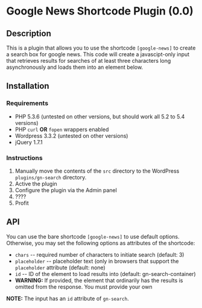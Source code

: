 # Google News Shortcode Plugin (0.0)

## Description

This is a plugin that allows you to use the shortcode `[google-news]` to create a search box
for google news.  This code will create a javascipt-only input that retrieves results for searches
of at least three characters long asynchronously and loads them into an element below.

## Installation

### Requirements

* PHP 5.3.6 (untested on other versions, but should work all 5.2 to 5.4 versions)
 * PHP `curl` **OR** `fopen` wrappers enabled
* Wordpress 3.3.2 (untested on other versions)
* jQuery 1.7.1

### Instructions

1. Manually move the contents of the `src` directory to the WordPress `plugins/gn-search` directory.
1. Active the plugin
1. Configure the plugin via the Admin panel
1. ????
1. Profit

## API

You can use the bare shortcode `[google-news]` to use default options.  Otherwise, you may set
the following options as attributes of the shortcode:

* `chars` -- required number of characters to initiate search (default: 3)
* `placeholder` -- placeholder text (only in browsers that support the `placeholder` attribute (default: none)
* `id` -- ID of the element to load results into (default: gn-search-container)
 * **WARNING:** If provided, the element that ordinarily has the results is omitted from the response.  You must
   provide your own

**NOTE:** The input has an `id` attribute of `gn-search`.
